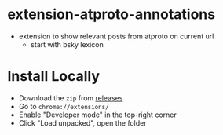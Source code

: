 # extension-atproto-annotations

- extension to show relevant posts from atproto on current url
    - start with bsky lexicon

# Install Locally

- Download the `zip` from [releases](https://github.com/hzoo/extension-find-annotations/releases)
- Go to `chrome://extensions/`
- Enable "Developer mode" in the top-right corner
- Click "Load unpacked", open the folder